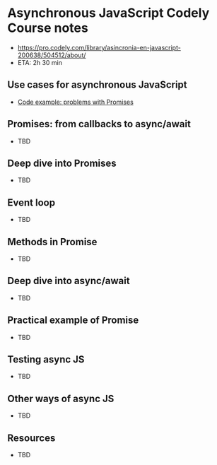 # Asynchronous JavaScript Codely Course notes
- https://pro.codely.com/library/asincronia-en-javascript-200638/504512/about/
- ETA: 2h 30 min

## Use cases for asynchronous JavaScript
- [Code example: problems with Promises](https://github.com/CodelyTV/javascript-async-course/tree/main/01-async-types-and-utility/1-problems-with-promises)

## Promises: from callbacks to async/await
- TBD

## Deep dive into Promises
- TBD

## Event loop
- TBD

## Methods in Promise
- TBD

## Deep dive into async/await
- TBD

## Practical example of Promise
- TBD

## Testing async JS
- TBD

## Other ways of async JS
- TBD

## Resources
- TBD